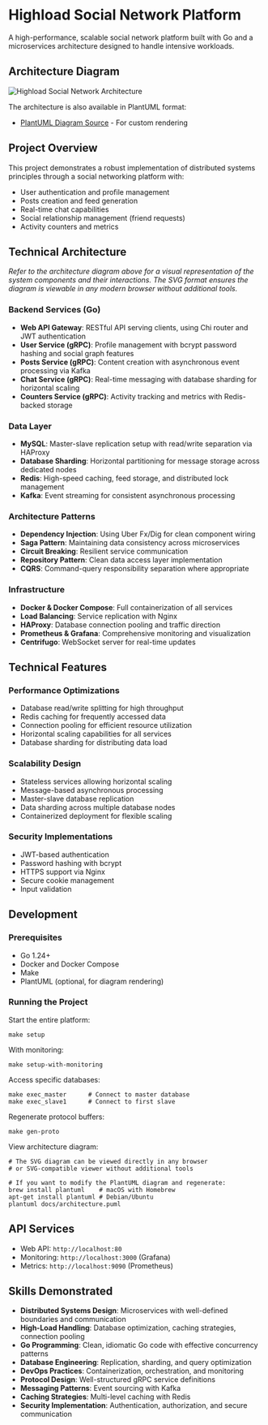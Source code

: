# Highload Social Network Platform

A high-performance, scalable social network platform built with Go and a microservices architecture designed to handle intensive workloads.

## Architecture Diagram

![Highload Social Network Architecture](docs/architecture.svg)

The architecture is also available in PlantUML format:
- [PlantUML Diagram Source](docs/architecture.puml) - For custom rendering

## Project Overview

This project demonstrates a robust implementation of distributed systems principles through a social networking platform with:

- User authentication and profile management
- Posts creation and feed generation
- Real-time chat capabilities
- Social relationship management (friend requests)
- Activity counters and metrics

## Technical Architecture

_Refer to the architecture diagram above for a visual representation of the system components and their interactions. The SVG format ensures the diagram is viewable in any modern browser without additional tools._


### Backend Services (Go)

- **Web API Gateway**: RESTful API serving clients, using Chi router and JWT authentication
- **User Service (gRPC)**: Profile management with bcrypt password hashing and social graph features
- **Posts Service (gRPC)**: Content creation with asynchronous event processing via Kafka
- **Chat Service (gRPC)**: Real-time messaging with database sharding for horizontal scaling
- **Counters Service (gRPC)**: Activity tracking and metrics with Redis-backed storage

### Data Layer

- **MySQL**: Master-slave replication setup with read/write separation via HAProxy
- **Database Sharding**: Horizontal partitioning for message storage across dedicated nodes
- **Redis**: High-speed caching, feed storage, and distributed lock management
- **Kafka**: Event streaming for consistent asynchronous processing

### Architecture Patterns

- **Dependency Injection**: Using Uber Fx/Dig for clean component wiring
- **Saga Pattern**: Maintaining data consistency across microservices
- **Circuit Breaking**: Resilient service communication
- **Repository Pattern**: Clean data access layer implementation
- **CQRS**: Command-query responsibility separation where appropriate

### Infrastructure

- **Docker & Docker Compose**: Full containerization of all services
- **Load Balancing**: Service replication with Nginx
- **HAProxy**: Database connection pooling and traffic direction
- **Prometheus & Grafana**: Comprehensive monitoring and visualization
- **Centrifugo**: WebSocket server for real-time updates

## Technical Features

### Performance Optimizations

- Database read/write splitting for high throughput
- Redis caching for frequently accessed data
- Connection pooling for efficient resource utilization
- Horizontal scaling capabilities for all services
- Database sharding for distributing data load

### Scalability Design

- Stateless services allowing horizontal scaling
- Message-based asynchronous processing
- Master-slave database replication
- Data sharding across multiple database nodes
- Containerized deployment for flexible scaling

### Security Implementations

- JWT-based authentication
- Password hashing with bcrypt
- HTTPS support via Nginx
- Secure cookie management
- Input validation

## Development

### Prerequisites

- Go 1.24+
- Docker and Docker Compose
- Make
- PlantUML (optional, for diagram rendering)

### Running the Project

Start the entire platform:
```
make setup
```

With monitoring:
```
make setup-with-monitoring
```

Access specific databases:
```
make exec_master      # Connect to master database
make exec_slave1      # Connect to first slave
```

Regenerate protocol buffers:
```
make gen-proto
```

View architecture diagram:
```
# The SVG diagram can be viewed directly in any browser
# or SVG-compatible viewer without additional tools

# If you want to modify the PlantUML diagram and regenerate:
brew install plantuml    # macOS with Homebrew
apt-get install plantuml # Debian/Ubuntu
plantuml docs/architecture.puml
```

## API Services

- Web API: `http://localhost:80`
- Monitoring: `http://localhost:3000` (Grafana)
- Metrics: `http://localhost:9090` (Prometheus)

## Skills Demonstrated

- **Distributed Systems Design**: Microservices with well-defined boundaries and communication
- **High-Load Handling**: Database optimization, caching strategies, connection pooling
- **Go Programming**: Clean, idiomatic Go code with effective concurrency patterns
- **Database Engineering**: Replication, sharding, and query optimization
- **DevOps Practices**: Containerization, orchestration, and monitoring
- **Protocol Design**: Well-structured gRPC service definitions
- **Messaging Patterns**: Event sourcing with Kafka
- **Caching Strategies**: Multi-level caching with Redis
- **Security Implementation**: Authentication, authorization, and secure communication
